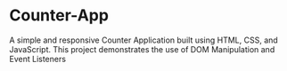 # Counter-App
A simple and responsive Counter Application built using HTML, CSS, and JavaScript.   This project demonstrates the use of DOM Manipulation and Event Listeners
